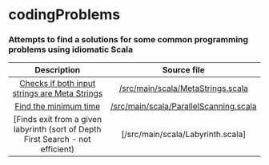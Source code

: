 # codingProblems
### Attempts to find a solutions for some common programming problems using idiomatic Scala 

| Description | Source file |
|:-------------------:|:----------------------------------:|
| [Checks if both input strings are Meta Strings](http://www.geeksforgeeks.org/meta-strings-check-two-strings-can-become-swap-one-string/) | [/src/main/scala/MetaStrings.scala](https://github.com/oginskis/codingProblems/blob/master/src/main/scala/MetaStrings.scala) |
| [Find the minimum time](http://practice.geeksforgeeks.org/problems/find-the-minimum-time/0) | [/src/main/scala/ParallelScanning.scala](https://github.com/oginskis/codingProblems/blob/master/src/main/scala/ParallelScanning.scala) |
| [Finds exit from a given labyrinth (sort of Depth First Search - not efficient) |[/src/main/scala/Labyrinth.scala] |